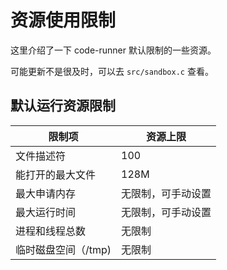 # 资源使用限制

这里介绍了一下 code-runner 默认限制的一些资源。

可能更新不是很及时，可以去 `src/sandbox.c` 查看。

## 默认运行资源限制

| 限制项              | 资源上限           |
| ------------------- | ------------------ |
| 文件描述符          | 100                |
| 能打开的最大文件    | 128M               |
| 最大申请内存        | 无限制，可手动设置 |
| 最大运行时间        | 无限制，可手动设置 |
| 进程和线程总数      | 无限制             |
| 临时磁盘空间（/tmp) | 无限制             |

